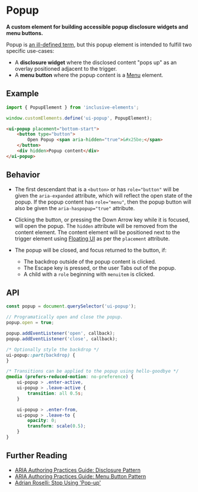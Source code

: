 # Popup

**A custom element for building accessible popup disclosure widgets and menu buttons.**

Popup is [an ill-defined term](https://adrianroselli.com/2021/07/stop-using-pop-up.html), but this popup element is intended to fulfill two specific use-cases:

-   A **disclosure widget** where the disclosed content "pops up" as an overlay positioned adjacent to the trigger.
-   A **menu button** where the popup content is a [Menu](../menu) element.

## Example

```js
import { PopupElement } from 'inclusive-elements';

window.customElements.define('ui-popup', PopupElement);
```

```html
<ui-popup placement="bottom-start">
    <button type="button">
        Open Popup <span aria-hidden="true">&#x25be;</span>
    </button>
    <div hidden>Popup content</div>
</ui-popup>
```

## Behavior

-   The first descendant that is a `<button>` or has `role="button"` will be given the `aria-expanded` attribute, which will reflect the open state of the popup. If the popup content has `role="menu"`, then the popup button will also be given the `aria-haspopup="true"` attribute.

-   Clicking the button, or pressing the Down Arrow key while it is focused, will open the popup. The `hidden` attribute will be removed from the content element. The content element will be positioned next to the trigger element using [Floating UI](https://floating-ui.com) as per the `placement` attribute.

-   The popup will be closed, and focus returned to the button, if:
    -   The backdrop outside of the popup content is clicked.
    -   The Escape key is pressed, or the user Tabs out of the popup.
    -   A child with a `role` beginning with `menuitem` is clicked.

## API

```js
const popup = document.querySelector('ui-popup');

// Programatically open and close the popup.
popup.open = true;

popup.addEventListener('open', callback);
popup.addEventListener('close', callback);
```

```css
/* Optionally style the backdrop */
ui-popup::part(backdrop) {
}

/* Transitions can be applied to the popup using hello-goodbye */
@media (prefers-reduced-motion: no-preference) {
    ui-popup > .enter-active,
    ui-popup > .leave-active {
        transition: all 0.5s;
    }

    ui-popup > .enter-from,
    ui-popup > .leave-to {
        opacity: 0;
        transform: scale(0.5);
    }
}
```

## Further Reading

-   [ARIA Authoring Practices Guide: Disclosure Pattern](https://www.w3.org/WAI/ARIA/apg/patterns/disclosure/)
-   [ARIA Authoring Practices Guide: Menu Button Pattern](https://www.w3.org/WAI/ARIA/apg/patterns/menu-button/)
-   [Adrian Roselli: Stop Using 'Pop-up'](https://adrianroselli.com/2021/07/stop-using-pop-up.html)
